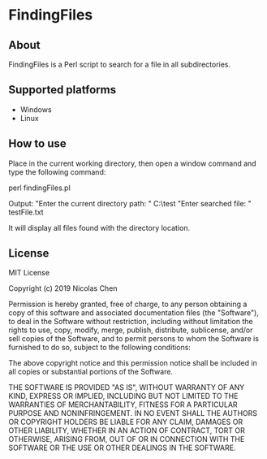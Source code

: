 # FindingFiles

## About
FindingFiles is a Perl script to search for a file in all subdirectories.

## Supported platforms
- Windows
- Linux

## How to use
Place in the current working directory, then open a window command and type the following command:

perl findingFiles.pl 

Output:
"Enter the current directory path: "
C:\test
"Enter searched file: "
testFile.txt

It will display all files found with the directory location.

## License
MIT License

Copyright (c) 2019 Nicolas Chen

Permission is hereby granted, free of charge, to any person obtaining a copy
of this software and associated documentation files (the "Software"), to deal
in the Software without restriction, including without limitation the rights
to use, copy, modify, merge, publish, distribute, sublicense, and/or sell
copies of the Software, and to permit persons to whom the Software is
furnished to do so, subject to the following conditions:

The above copyright notice and this permission notice shall be included in all
copies or substantial portions of the Software.

THE SOFTWARE IS PROVIDED "AS IS", WITHOUT WARRANTY OF ANY KIND, EXPRESS OR
IMPLIED, INCLUDING BUT NOT LIMITED TO THE WARRANTIES OF MERCHANTABILITY,
FITNESS FOR A PARTICULAR PURPOSE AND NONINFRINGEMENT. IN NO EVENT SHALL THE
AUTHORS OR COPYRIGHT HOLDERS BE LIABLE FOR ANY CLAIM, DAMAGES OR OTHER
LIABILITY, WHETHER IN AN ACTION OF CONTRACT, TORT OR OTHERWISE, ARISING FROM,
OUT OF OR IN CONNECTION WITH THE SOFTWARE OR THE USE OR OTHER DEALINGS IN THE
SOFTWARE.
